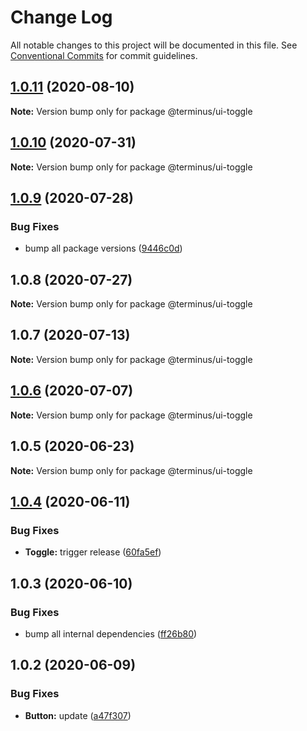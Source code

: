 # Change Log

All notable changes to this project will be documented in this file.
See [Conventional Commits](https://conventionalcommits.org) for commit guidelines.

## [1.0.11](https://github.com/GetTerminus/terminus-oss/compare/@terminus/ui-toggle@1.0.10...@terminus/ui-toggle@1.0.11) (2020-08-10)

**Note:** Version bump only for package @terminus/ui-toggle

## [1.0.10](https://github.com/GetTerminus/terminus-oss/compare/@terminus/ui-toggle@1.0.9...@terminus/ui-toggle@1.0.10) (2020-07-31)

**Note:** Version bump only for package @terminus/ui-toggle

## [1.0.9](https://github.com/GetTerminus/terminus-oss/compare/@terminus/ui-toggle@1.0.8...@terminus/ui-toggle@1.0.9) (2020-07-28)

### Bug Fixes

* bump all package versions ([9446c0d](https://github.com/GetTerminus/terminus-oss/commit/9446c0d5cde3bd693cfba7cabbfd2db443a47b00))

## 1.0.8 (2020-07-27)

**Note:** Version bump only for package @terminus/ui-toggle

## 1.0.7 (2020-07-13)

**Note:** Version bump only for package @terminus/ui-toggle

## [1.0.6](https://github.com/GetTerminus/terminus-oss/compare/@terminus/ui-toggle@1.0.5...@terminus/ui-toggle@1.0.6) (2020-07-07)

**Note:** Version bump only for package @terminus/ui-toggle

## 1.0.5 (2020-06-23)

**Note:** Version bump only for package @terminus/ui-toggle

## [1.0.4](https://github.com/GetTerminus/terminus-oss/compare/@terminus/ui-toggle@1.0.3...@terminus/ui-toggle@1.0.4) (2020-06-11)

### Bug Fixes

* **Toggle:** trigger release ([60fa5ef](https://github.com/GetTerminus/terminus-oss/commit/60fa5ef61be12a40b317b2fb44c7930eadd0d287))

## 1.0.3 (2020-06-10)

### Bug Fixes

* bump all internal dependencies ([ff26b80](https://github.com/GetTerminus/terminus-oss/commit/ff26b806bb599401f006996be5b567a378e68ef3))

## 1.0.2 (2020-06-09)

### Bug Fixes

* **Button:** update ([a47f307](https://github.com/GetTerminus/terminus-oss/commit/a47f30757b9216d6ee76788c117e76eacf5289e5))
